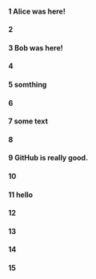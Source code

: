 #### 1 Alice was here!
#### 2
#### 3 Bob was here!
#### 4
#### 5 somthing
#### 6
#### 7 some text
#### 8
#### 9 GitHub is really good.
#### 10
#### 11 hello
#### 12
#### 13
#### 14
#### 15